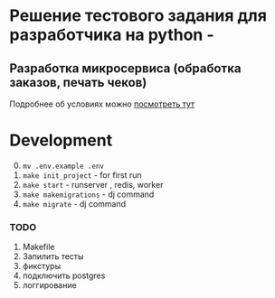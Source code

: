 # Решение тестового задания для разработчика на python - 
## Разработка микросервиса (обработка заказов, печать чеков)

Подробнее об условиях можно [посмотреть тут](https://github.com/smenateam/assignments/blob/master/backend/README.md)


# Development
0. `mv .env.example .env`
1. `make init_project` - for first run
2. `make start` - runserver , redis, worker
3. `make makemigrations` - dj command
4. `make migrate` - dj command


### TODO
1. Makefile
2. Запилить тесты
3. фикстуры
4. подключить postgres
5. логгирование
